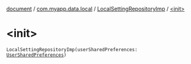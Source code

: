 [document](../../index.md) / [com.myapp.data.local](../index.md) / [LocalSettingRepositoryImp](index.md) / [&lt;init&gt;](./-init-.md)

# &lt;init&gt;

`LocalSettingRepositoryImp(userSharedPreferences: `[`UserSharedPreferences`](../../com.myapp.data.local.preferences/-user-shared-preferences/index.md)`)`
